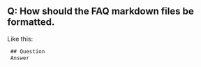 ## Q: How should the FAQ markdown files be formatted.
Like this:
```markdown
 ## Question 
 Answer
```